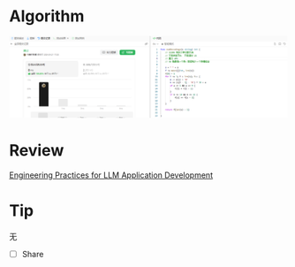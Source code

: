 # Algorithm

![算法](../../../images/temp/ricardoyu-2024-04-21-lc.png "算法")

# Review

[Engineering Practices for LLM Application Development](https://martinfowler.com/articles/engineering-practices-llm.html)

# Tip

无

* [ ] Share
